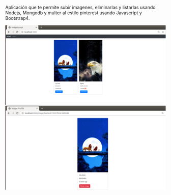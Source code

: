 Aplicación que te permite subir imagenes, eliminarlas y listarlas usando Nodejs, Mongodb y multer al estilo pinterest usando Javascript y Bootstrap4.

<img src="ImagesApp.PNG" alt="Picture of principal screen" style="max-width:100%;width:auto;height:auto;">

<img src="Image Profile.PNG" alt="Picture of specific image" style="max-width:100%;width:auto;height:auto;">

